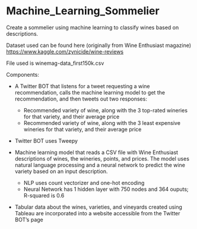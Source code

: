 # Machine_Learning_Sommelier
Create a sommelier using machine learning to classify wines based on descriptions.


Dataset used can be found here (originally from Wine Enthusiast magazine)
https://www.kaggle.com/zynicide/wine-reviews

File used is winemag-data_first150k.csv

Components: 
- A Twitter BOT that listens for a tweet requesting a wine recommendation, calls the machine learning model to get the recommendation, and then tweets out two responses:
  - Recommended variety of wine, along with the 3 top-rated wineries for that variety, and their average  price
  - Recommended variety of wine, along with the 3 least expensive wineries for that variety, and their average price
- Twitter BOT uses Tweepy

- Machine learning model that reads a CSV file with Wine Enthusiast descriptions of wines, the wineries, points, and prices. The model uses natural language processing and a neural network to predict the wine variety based on an input description.
  - NLP uses count vectorizer and one-hot encoding
  - Neural Network has 1 hidden layer with 750 nodes and 364 ouputs; R-squared is 0.6
 
- Tabular data about the wines, varieties, and vineyards created using Tableau are incorporated into a website accessible from the Twitter BOT’s page
